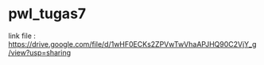 # pwl_tugas7
link file : https://drive.google.com/file/d/1wHF0ECKs2ZPVwTwVhaAPJHQ90C2VjY_g/view?usp=sharing

